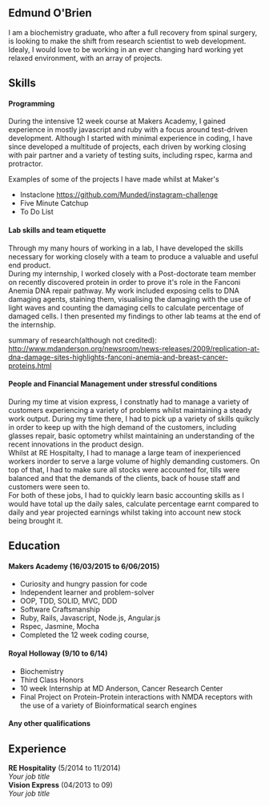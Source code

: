 ## Edmund O'Brien

I am a biochemistry graduate, who after a full recovery from spinal surgery, is looking to make the shift from research scientist to web development.  Idealy, I would love to be working in an ever changing hard working yet relaxed environment, with an array of projects.

## Skills

#### Programming

During the intensive 12 week course at Makers Academy, I gained experience in mostly javascript and ruby with a focus around test-driven development.  Although I started with minimal experience in coding, I have since developed a multitude of projects, each driven by working closing with pair partner and a variety of testing suits, including rspec, karma and protractor.

Examples of some of the projects I have made whilst at Maker's<br>

- Instaclone https://github.com/Munded/instagram-challenge
- Five Minute Catchup <insert Link><br>
- To Do List <insert Link><br>

#### Lab skills and team etiquette

  Through my many hours of working in a lab, I have developed the skills necessary for working closely with a team to produce a valuable and useful end product.<br>
  During my internship, I worked closely with a Post-doctorate team member on recently discovered protein in order to prove it's role in the Fanconi Anemia DNA repair pathway.  My work included exposing cells to DNA damaging agents, staining them, visualising the damaging with the use of light waves and counting the damaging cells to calculate percentage of damaged cells.  I then presented my findings to other lab teams at the end of the internship.<br>

summary of research(although not credited): http://www.mdanderson.org/newsroom/news-releases/2009/replication-at-dna-damage-sites-highlights-fanconi-anemia-and-breast-cancer-proteins.html

#### People and Financial Management under stressful conditions<br>

  During my time at vision express, I constnatly had to manage a variety of customers experiencing a variety of problems whilst maintaining a steady work output.  During my time there, I had to pick up a variety of skills quikcly in order to keep up with the high demand of the customers, including glasses repair, basic optometry whilst maintaining an understanding of the recent innovations in the product design.<br>
  Whilst at RE Hospitalty, I had to manage a large team of inexperienced workers inorder to serve a large volume of highly demanding customers.  On top of that, I had to make sure all stocks were accounted for, tills were balanced and that the demands of the clients, back of house staff and customers were seen to.<br>
  For both of these jobs, I had to quickly learn basic accounting skills as I would have total up the daily sales, calculate percentage earnt compared to daily and year projected earnings whilst taking into account new stock being brought it.

## Education

#### Makers Academy (16/03/2015 to 6/06/2015)

- Curiosity and hungry passion for code
- Independent learner and problem-solver
- OOP, TDD, SOLID, MVC, DDD
- Software Craftsmanship
- Ruby, Rails, Javascript, Node.js, Angular.js
- Rspec, Jasmine, Mocha
- Completed the 12 week coding course,

#### Royal Holloway (9/10 to 6/14)

- Biochemistry
- Third Class Honors
- 10 week Internship at MD Anderson, Cancer Research Center
- Final Project on Protein-Protein interactions with NMDA receptors with the use of a variety of Bioinformatical search engines

#### Any other qualifications

## Experience

**RE Hospitality** (5/2014 to 11/2014)    
*Your job title*  
**Vision Express** (04/2013 to 09)   
*Your job title*  
